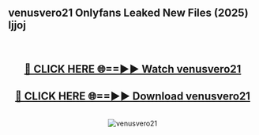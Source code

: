 <h2>venusvero21 Onlyfans Leaked New Files (2025) ljjoj</h2>
<br>
<div align="center">
<h2><a href="https://mediafiles.top/venusvero21&ref=git" rel="nofollow">🔴 CLICK HERE 🌐==►► Watch venusvero21</a></h2>
<h2><a href="https://mediafiles.top/venusvero21&ref=git" rel="nofollow">🔴 CLICK HERE 🌐==►► Download venusvero21</a></h2>
<br>
<a href="https://mediafiles.top/venusvero21&ref=git" rel="nofollow" data-target="animated-image.originalLink"><img src="https://i.ibb.co.com/xMMVF88/686577567.gif" alt="venusvero21" style="max-width: 100%; display: inline-block;" data-target="animated-image.originalImage"></a>
</div>
<br>
<br>